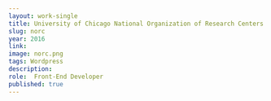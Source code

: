 ```yaml
---
layout: work-single
title: University of Chicago National Organization of Research Centers
slug: norc
year: 2016
link: 
image: norc.png
tags: Wordpress
description:
role:  Front-End Developer
published: true
---
```

